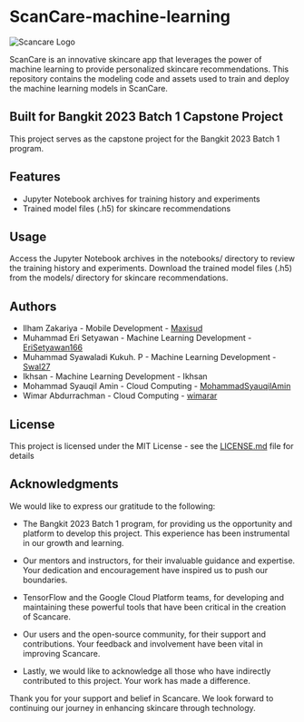 # ScanCare-machine-learning

![Scancare Logo](https://raw.githubusercontent.com/ScanCare-C23-PS023/ScanCare-mobile-development/master/logo_scancare.png)

ScanCare is an innovative skincare app that leverages the power of machine learning to provide personalized skincare recommendations. This repository contains the modeling code and assets used to train and deploy the machine learning models in ScanCare.

## Built for Bangkit 2023 Batch 1 Capstone Project
This project serves as the capstone project for the Bangkit 2023 Batch 1 program.

## Features

- Jupyter Notebook archives for training history and experiments
- Trained model files (.h5) for skincare recommendations

## Usage
Access the Jupyter Notebook archives in the notebooks/ directory to review the training history and experiments.
Download the trained model files (.h5) from the models/ directory for skincare recommendations.

## Authors
- Ilham Zakariya - Mobile Development - [Maxisud](https://github.com/Maxisud)
- Muhammad Eri Setyawan - Machine Learning Development - [EriSetyawan166](https://github.com/EriSetyawan166)
- Muhammad Syawaladi Kukuh. P - Machine Learning Development - [Swal27](https://github.com/Swal27)
- Ikhsan - Machine Learning Development - Ikhsan
- Mohammad Syauqil Amin - Cloud Computing - [MohammadSyauqilAmin](https://github.com/MohammadSyauqilAmin)
- Wimar Abdurrachman - Cloud Computing - [wimarar](https://github.com/wimarar)


## License

This project is licensed under the MIT License - see the [LICENSE.md](LICENSE) file for details

## Acknowledgments

We would like to express our gratitude to the following:

- The Bangkit 2023 Batch 1 program, for providing us the opportunity and platform to develop this project. This experience has been instrumental in our growth and learning.
  
- Our mentors and instructors, for their invaluable guidance and expertise. Your dedication and encouragement have inspired us to push our boundaries.

- TensorFlow and the Google Cloud Platform teams, for developing and maintaining these powerful tools that have been critical in the creation of Scancare.

- Our users and the open-source community, for their support and contributions. Your feedback and involvement have been vital in improving Scancare.

- Lastly, we would like to acknowledge all those who have indirectly contributed to this project. Your work has made a difference.

Thank you for your support and belief in Scancare. We look forward to continuing our journey in enhancing skincare through technology.
